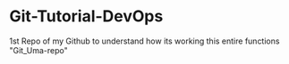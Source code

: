 # Git-Tutorial-DevOps
1st Repo of my Github to understand how its working this entire functions "Git_Uma-repo"
